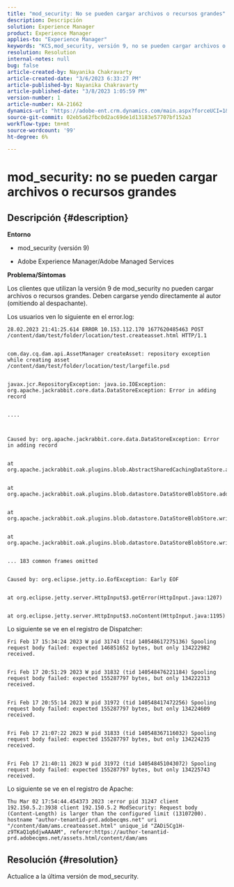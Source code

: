 ```yaml
---
title: "mod_security: No se pueden cargar archivos o recursos grandes"
description: Descripción
solution: Experience Manager
product: Experience Manager
applies-to: "Experience Manager"
keywords: "KCS,mod_security, versión 9, no se pueden cargar archivos o recursos grandes,"
resolution: Resolution
internal-notes: null
bug: false
article-created-by: Nayanika Chakravarty
article-created-date: "3/6/2023 6:33:27 PM"
article-published-by: Nayanika Chakravarty
article-published-date: "3/8/2023 1:05:59 PM"
version-number: 1
article-number: KA-21662
dynamics-url: "https://adobe-ent.crm.dynamics.com/main.aspx?forceUCI=1&pagetype=entityrecord&etn=knowledgearticle&id=3083fa5f-4dbc-ed11-83ff-6045bd006268"
source-git-commit: 02eb5a62fbc0d2ac69de1d13183e57707bf152a3
workflow-type: tm+mt
source-wordcount: '99'
ht-degree: 6%

---
```


# mod_security: no se pueden cargar archivos o recursos grandes

## Descripción {#description}


<b>Entorno</b>

- mod_security (versión 9)

- Adobe Experience Manager/Adobe Managed Services

<b>Problema/Síntomas</b>

Los clientes que utilizan la versión 9 de mod_security no pueden cargar archivos o recursos grandes. Deben cargarse yendo directamente al autor (omitiendo al despachante).

Los usuarios ven lo siguiente en el error.log:


```
28.02.2023 21:41:25.614 ERROR 10.153.112.170 1677620485463 POST /content/dam/test/folder/location/test.createasset.html HTTP/1.1


com.day.cq.dam.api.AssetManager createAsset: repository exception while creating asset /content/dam/test/folder/location/test/largefile.psd


javax.jcr.RepositoryException: java.io.IOException: org.apache.jackrabbit.core.data.DataStoreException: Error in adding record


....



Caused by: org.apache.jackrabbit.core.data.DataStoreException: Error in adding record


at org.apache.jackrabbit.oak.plugins.blob.AbstractSharedCachingDataStore.addRecord(AbstractSharedCachingDataStore.java:265)


at org.apache.jackrabbit.oak.plugins.blob.datastore.DataStoreBlobStore.addRecordInternal(DataStoreBlobStore.java:821)


at org.apache.jackrabbit.oak.plugins.blob.datastore.DataStoreBlobStore.writeStream(DataStoreBlobStore.java:922)


at org.apache.jackrabbit.oak.plugins.blob.datastore.DataStoreBlobStore.writeBlob(DataStoreBlobStore.java:320)


... 183 common frames omitted


Caused by: org.eclipse.jetty.io.EofException: Early EOF


at org.eclipse.jetty.server.HttpInput$3.getError(HttpInput.java:1207)


at org.eclipse.jetty.server.HttpInput$3.noContent(HttpInput.java:1195)
```




Lo siguiente se ve en el registro de Dispatcher:


```
Fri Feb 17 15:34:24 2023 W pid 31743 (tid 140548617275136) Spooling request body failed: expected 146851652 bytes, but only 134222982 received.


Fri Feb 17 20:51:29 2023 W pid 31832 (tid 140548476221184) Spooling request body failed: expected 155287797 bytes, but only 134222313 received.


Fri Feb 17 20:55:14 2023 W pid 31972 (tid 140548417472256) Spooling request body failed: expected 155287797 bytes, but only 134224609 received.


Fri Feb 17 21:07:22 2023 W pid 31833 (tid 140548367116032) Spooling request body failed: expected 155287797 bytes, but only 134224235 received.


Fri Feb 17 21:40:11 2023 W pid 31972 (tid 140548451043072) Spooling request body failed: expected 155287797 bytes, but only 134225743 received.
```




Lo siguiente se ve en el registro de Apache:


```
Thu Mar 02 17:54:44.454373 2023 :error pid 31247 client 192.150.5.2:3938 client 192.150.5.2 ModSecurity: Request body (Content-Length) is larger than the configured limit (13107200). hostname "author-tenantid-prd.adobecqms.net" uri "/content/dam/ams.createasset.html" unique_id "ZADi5Cg1H-z9TKaQ1q6djwAAAAM", referer:https://author-tenantid-prd.adobecqms.net/assets.html/content/dam/ams
```



## Resolución {#resolution}


Actualice a la última versión de mod_security.
